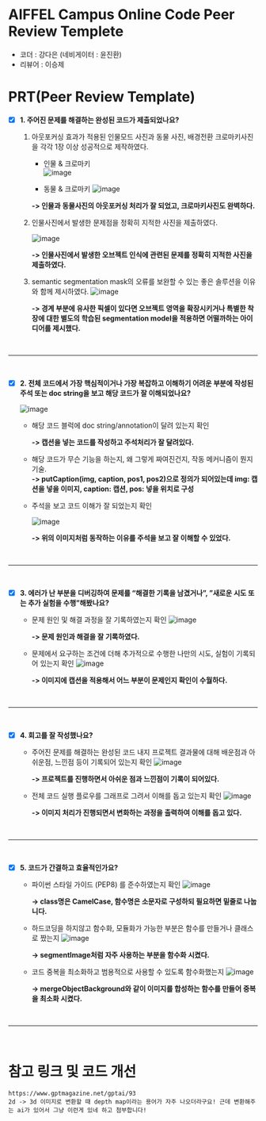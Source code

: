# AIFFEL Campus Online Code Peer Review Templete
- 코더 : 강다은 (네비게이터 : 윤진환)
- 리뷰어 : 이승제


# PRT(Peer Review Template)
- [x]  **1. 주어진 문제를 해결하는 완성된 코드가 제출되었나요?**
    1. 아웃포커싱 효과가 적용된 인물모드 사진과 동물 사진, 배경전환 크로마키사진을 각각 1장 이상 성공적으로 제작하였다.
 

        - 인물 & 크로마키  
        ![image](https://github.com/happybin2013/AIFFEL-QUEST_DiANA-KANG/assets/85716670/4a8b0980-4a3c-4e4f-be1f-248ce6a14622)  
        
        
        - 동물 & 크로마키
        ![image](https://github.com/happybin2013/AIFFEL-QUEST_DiANA-KANG/assets/85716670/76286812-ca5a-41d6-9f2e-5fc3d9549e1c)  



        **-> 인물과 동물사진의 아웃포커싱 처리가 잘 되었고, 크로마키사진도 완벽하다.**

       
    2. 인물사진에서 발생한 문제점을 정확히 지적한 사진을 제출하였다.

        ![image](https://github.com/happybin2013/AIFFEL-QUEST_DiANA-KANG/assets/85716670/f4db8061-35cf-46f9-8d42-da1989f3be83)  
        
        
        **-> 인물사진에서 발생한 오브젝트 인식에 관련된 문제를 정확히 지적한 사진을 제출하였다.**

       
    3. semantic segmentation mask의 오류를 보완할 수 있는 좋은 솔루션을 이유와 함께 제시하였다.
        ![image](https://github.com/happybin2013/AIFFEL-QUEST_DiANA-KANG/assets/85716670/9e1e3ec3-c2c0-4d68-96c4-9f3b2eb0e744)  


        **-> 경계 부분에 유사한 픽셀이 있다면 오브젝트 영역을 확장시키거나 특별한 착장에 대한 별도의 학습된 segmentation model을 적용하면 어떨까하는 아이디어를 제시했다.**

<br/>

---

<br/>

- [x]  **2. 전체 코드에서 가장 핵심적이거나 가장 복잡하고 이해하기 어려운 부분에 작성된 
주석 또는 doc string을 보고 해당 코드가 잘 이해되었나요?**

    ![image](https://github.com/happybin2013/AIFFEL-QUEST_DiANA-KANG/assets/85716670/d7cd713d-4c20-4eab-80ba-35763c628744)  

    - 해당 코드 블럭에 doc string/annotation이 달려 있는지 확인  
        
        **-> 캡션을 넣는 코드를 작성하고 주석처리가 잘 달려있다.**  


    - 해당 코드가 무슨 기능을 하는지, 왜 그렇게 짜여진건지, 작동 메커니즘이 뭔지 기술.  
        **-> putCaption(img, caption, pos1, pos2)으로 정의가 되어있는데 img: 캡션을 넣을 이미지, caption: 캡션, pos: 넣을 위치로 구성**
    
    
    - 주석을 보고 코드 이해가 잘 되었는지 확인
     
        ![image](https://github.com/happybin2013/AIFFEL-QUEST_DiANA-KANG/assets/85716670/a5be60d3-cda1-4357-ac44-b20b94a85afa)  

        **-> 위의 이미지처럼 동작하는 이유를 주석을 보고 잘 이해할 수 있었다.**

<br/>

---

<br/>
        
- [x]  **3. 에러가 난 부분을 디버깅하여 문제를 “해결한 기록을 남겼거나”, ”새로운 시도 또는 추가 실험을 수행”해봤나요?**
    - 문제 원인 및 해결 과정을 잘 기록하였는지 확인
        ![image](https://github.com/happybin2013/AIFFEL-QUEST_DiANA-KANG/assets/85716670/fa1cf5b5-044b-43a6-9be5-aae5b686768d)  

        **-> 문제 원인과 해결을 잘 기록하였다.**


    - 문제에서 요구하는 조건에 더해 추가적으로 수행한 나만의 시도, 실험이 기록되어 있는지 확인
        ![image](https://github.com/happybin2013/AIFFEL-QUEST_DiANA-KANG/assets/85716670/611887bb-98ba-4d21-a720-0f72a98d39e7)  
        
        **-> 이미지에 캡션을 적용해서 어느 부분이 문제인지 확인이 수월하다.**

<br/>

---

<br/>
        
- [x]  **4. 회고를 잘 작성했나요?**
    - 주어진 문제를 해결하는 완성된 코드 내지 프로젝트 결과물에 대해 배운점과 아쉬운점, 느낀점 등이 기록되어 있는지 확인
        ![image](https://github.com/happybin2013/AIFFEL-QUEST_DiANA-KANG/assets/85716670/e1cc3e5b-cc0f-47a6-b235-dfc666509a6f)  

        **-> 프로젝트를 진행하면서 아쉬운 점과 느낀점이 기록이 되어있다.**


    - 전체 코드 실행 플로우를 그래프로 그려서 이해를 돕고 있는지 확인
        ![image](https://github.com/happybin2013/AIFFEL-QUEST_DiANA-KANG/assets/85716670/402ff90d-5770-41ef-95c5-1ce236580b64)  

        
        **-> 이미지 처리가 진행되면서 변화하는 과정을 출력하여 이해를 돕고 있다.**

<br/>

---

<br/>
        
- [x]  **5. 코드가 간결하고 효율적인가요?**
    - 파이썬 스타일 가이드 (PEP8) 를 준수하였는지 확인
        ![image](https://github.com/happybin2013/AIFFEL-QUEST_DiANA-KANG/assets/85716670/ad01e160-a11e-4b7a-8862-45f1d414d72f)  
        
        **-> class명은 CamelCase, 함수명은 소문자로 구성하되 필요하면 밑줄로 나눕니다.**


    - 하드코딩을 하지않고 함수화, 모듈화가 가능한 부분은 함수를 만들거나 클래스로 짰는지
        ![image](https://github.com/happybin2013/AIFFEL-QUEST_DiANA-KANG/assets/85716670/ac17e905-e7b6-40f4-a310-fbd73d5773bd)  
  
        **-> segmentImage처럼 자주 사용하는 부분을 함수화 시켰다.**


    - 코드 중복을 최소화하고 범용적으로 사용할 수 있도록 함수화했는지
        ![image](https://github.com/happybin2013/AIFFEL-QUEST_DiANA-KANG/assets/85716670/c52c8500-6efb-4f51-8115-33b29823db62)  
  
        **-> mergeObjectBackground와 같이 이미지를 합성하는 함수를 만들어 중복을 최소화 시켰다.**

<br/>

---

<br/>

# 참고 링크 및 코드 개선
```
https://www.gptmagazine.net/gptai/93
2d -> 3d 이미지로 변환할 때 depth map이라는 용어가 자주 나오더라구요! 근데 변환해주는 ai가 있어서 그냥 이런게 있네 하고 첨부합니다!
```
